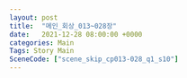 ```yaml
---
layout: post
title:  "메인_회상_013~028장"
date:   2021-12-28 08:00:00 +0000
categories: Main
Tags: Story Main
SceneCode: ["scene_skip_cp013-028_q1_s10"]
---
```

